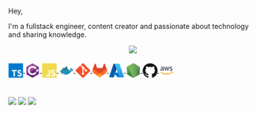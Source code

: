
#
Hey,

I'm a fullstack engineer, content creator and passionate about technology and sharing knowledge.

<div align="center">
  <a href="https://github.com/danielaschutt">
  <img height="180em" src="https://github-readme-stats.vercel.app/api/top-langs/?username=danielaschutt&layout=compact&langs_count=8&hide_progress=true&theme=dark#gh-dark-mode-only"/>
</div>

<div style="display: inline_block"><br>
    <img align="center" alt="ts-icon" height="30" width="30" src="https://raw.githubusercontent.com/devicons/devicon/master/icons/typescript/typescript-plain.svg">
    <img align="center" alt="csharp-icon" height="30" width="30" src="https://raw.githubusercontent.com/devicons/devicon/master/icons/csharp/csharp-original.svg">
    <img align="center" alt="js-icon" height="30" width="30" src="https://raw.githubusercontent.com/devicons/devicon/master/icons/javascript/javascript-plain.svg">
    <img align="center" alt="docker-icon" height="30" width="30" src="https://raw.githubusercontent.com/devicons/devicon/master/icons/docker/docker-original.svg">
    <img align="center" alt="git-icon" height="30" width="30" src="https://raw.githubusercontent.com/devicons/devicon/master/icons/git/git-original.svg">
    <img align="center" alt="gitlab-icon" height="30" width="30" src="https://raw.githubusercontent.com/devicons/devicon/master/icons/gitlab/gitlab-original.svg">
    <img align="center" alt="azure-icon" height="30" width="30" src="https://raw.githubusercontent.com/devicons/devicon/master/icons/azure/azure-original.svg">
    <img align="center" alt="node-icon" height="30" width="30" src="https://raw.githubusercontent.com/github/explore/80688e429a7d4ef2fca1e82350fe8e3517d3494d/topics/nodejs/nodejs.png">
    <img align="center" alt="github-icon" height="30" width="30" src="https://raw.githubusercontent.com/github/explore/78df643247d429f6cc873026c0622819ad797942/topics/github/github.png">
    <img align="center" alt="aws-icon" height="30" width="30" src="https://raw.githubusercontent.com/github/explore/78df643247d429f6cc873026c0622819ad797942/topics/aws/aws.png">
</div>

#
 
<div> 
  <a href="https://www.youtube.com/channel/UCByFsfyosDEsE5D-sDVpSTQ" target="_blank"><img src="https://img.shields.io/badge/YouTube-FF0000?style=for-the-badge&logo=youtube&logoColor=white" target="_blank"></a>
  <a href="https://instagram.com/danischutt" target="_blank"><img src="https://img.shields.io/badge/-Instagram-%23E4405F?style=for-the-badge&logo=instagram&logoColor=white" target="_blank"></a>
  <a href="https://www.linkedin.com/in/danielaschutt" target="_blank"><img src="https://img.shields.io/badge/-LinkedIn-%230077B5?style=for-the-badge&logo=linkedin&logoColor=white" target="_blank"></a> 
 
</div>
